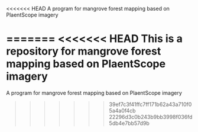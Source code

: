 <<<<<<< HEAD
A program for mangrove forest mapping based on PlaentScope imagery

=======
<<<<<<< HEAD
This is a repository for mangrove forest mapping based on PlaentScope imagery
=======
A program for mangrove forest mapping based on PlaentScope imagery
>>>>>>> 39ef7c3f41ffc7ff171b62a43a710f05a4a0f4cb
>>>>>>> 22296d3c0b243b9bb3998f036fd5db4e7bb57d9b
